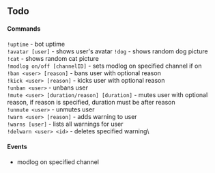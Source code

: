 ## Todo
#### Commands
`!uptime` - bot uptime\
`!avatar [user]` - shows user's avatar
`!dog` - shows random dog picture\
`!cat` - shows random cat picture\
`!modlog on/off [channelID]` - sets modlog on specified channel if on\
`!ban <user> [reason]` - bans user with optional reason\
`!kick <user> [reason]` - kicks user with optional reason\
`!unban <user>` - unbans user\
`!mute <user> [duration/reason] [duration]` - mutes user with optional reason,
if reason is specified, duration must be after reason\
`!unmute <user>` - unmutes user\
`!warn <user> [reason]` - adds warning to user\
`!warns [user]` - lists all warnings for user\
`!delwarn <user> <id>` - deletes specified warning\


#### Events
- modlog on specified channel
